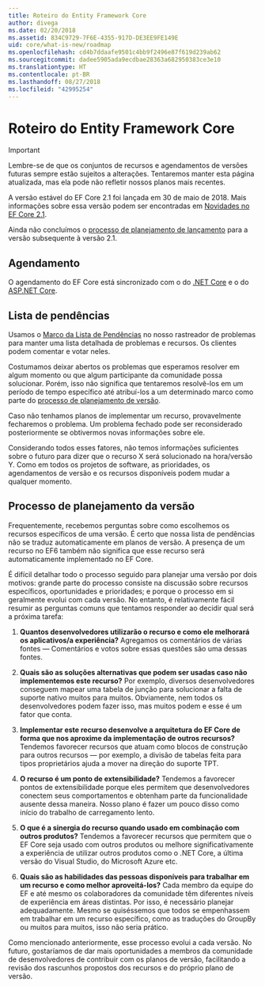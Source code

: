```yaml
---
title: Roteiro do Entity Framework Core
author: divega
ms.date: 02/20/2018
ms.assetid: 834C9729-7F6E-4355-917D-DE3EE9FE149E
uid: core/what-is-new/roadmap
ms.openlocfilehash: cd4b7ddaafe9501c4bb9f2496e87f619d239ab62
ms.sourcegitcommit: dadee5905ada9ecdbae28363a682950383ce3e10
ms.translationtype: HT
ms.contentlocale: pt-BR
ms.lasthandoff: 08/27/2018
ms.locfileid: "42995254"
---
```

# <a name="entity-framework-core-roadmap"></a>Roteiro do Entity Framework Core

> [!IMPORTANT]
> Lembre-se de que os conjuntos de recursos e agendamentos de versões futuras sempre estão sujeitos a alterações. Tentaremos manter esta página atualizada, mas ela pode não refletir nossos planos mais recentes.

A versão estável do EF Core 2.1 foi lançada em 30 de maio de 2018. Mais informações sobre essa versão podem ser encontradas em [Novidades no EF Core 2.1](xref:core/what-is-new/ef-core-2.1).

Ainda não concluímos o [processo de planejamento de lançamento](#release-planning-process) para a versão subsequente à versão 2.1.

## <a name="schedule"></a>Agendamento

O agendamento do EF Core está sincronizado com o do [.NET Core](https://github.com/dotnet/core/blob/master/roadmap.md) e o do [ASP.NET Core](https://github.com/aspnet/Home/wiki/Roadmap).

## <a name="backlog"></a>Lista de pendências

Usamos o [Marco da Lista de Pendências](https://github.com/aspnet/EntityFrameworkCore/issues?q=is%3Aopen+is%3Aissue+milestone%3ABacklog+sort%3Areactions-%2B1-desc) no nosso rastreador de problemas para manter uma lista detalhada de problemas e recursos. Os clientes podem comentar e votar neles.

Costumamos deixar abertos os problemas que esperamos resolver em algum momento ou que algum participante da comunidade possa solucionar. Porém, isso não significa que tentaremos resolvê-los em um período de tempo específico até atribuí-los a um determinado marco como parte do [processo de planejamento de versão](#release-planning-process).

Caso não tenhamos planos de implementar um recurso, provavelmente fecharemos o problema. Um problema fechado pode ser reconsiderado posteriormente se obtivermos novas informações sobre ele.

Considerando todos esses fatores, não temos informações suficientes sobre o futuro para dizer que o recurso X será solucionado na hora/versão Y. Como em todos os projetos de software, as prioridades, os agendamentos de versão e os recursos disponíveis podem mudar a qualquer momento.

## <a name="release-planning-process"></a>Processo de planejamento da versão

Frequentemente, recebemos perguntas sobre como escolhemos os recursos específicos de uma versão. É certo que nossa lista de pendências não se traduz automaticamente em planos de versão. A presença de um recurso no EF6 também não significa que esse recurso será automaticamente implementado no EF Core.

É difícil detalhar todo o processo seguido para planejar uma versão por dois motivos: grande parte do processo consiste na discussão sobre recursos específicos, oportunidades e prioridades; e porque o processo em si geralmente evolui com cada versão. No entanto, é relativamente fácil resumir as perguntas comuns que tentamos responder ao decidir qual será a próxima tarefa:

1. **Quantos desenvolvedores utilizarão o recurso e como ele melhorará os aplicativos/a experiência?** Agregamos os comentários de várias fontes — Comentários e votos sobre essas questões são uma dessas fontes.

2. **Quais são as soluções alternativas que podem ser usadas caso não implementemos este recurso?** Por exemplo, diversos desenvolvedores conseguem mapear uma tabela de junção para solucionar a falta de suporte nativo muitos para muitos. Obviamente, nem todos os desenvolvedores podem fazer isso, mas muitos podem e esse é um fator que conta.

3. **Implementar este recurso desenvolve a arquitetura do EF Core de forma que nos aproxime da implementação de outros recursos?** Tendemos favorecer recursos que atuam como blocos de construção para outros recursos — por exemplo, a divisão de tabelas feita para tipos proprietários ajuda a mover na direção do suporte TPT.

4. **O recurso é um ponto de extensibilidade?** Tendemos a favorecer pontos de extensibilidade porque eles permitem que desenvolvedores conectem seus comportamentos e obtenham parte da funcionalidade ausente dessa maneira. Nosso plano é fazer um pouco disso como início do trabalho de carregamento lento.

5. **O que é a sinergia do recurso quando usado em combinação com outros produtos?** Tendemos a favorecer recursos que permitem que o EF Core seja usado com outros produtos ou melhore significativamente a experiência de utilizar outros produtos como o .NET Core, a última versão do Visual Studio, do Microsoft Azure etc.

6. **Quais são as habilidades das pessoas disponíveis para trabalhar em um recurso e como melhor aproveitá-los?** Cada membro da equipe do EF e até mesmo os colaboradores da comunidade têm diferentes níveis de experiência em áreas distintas. Por isso, é necessário planejar adequadamente. Mesmo se quiséssemos que todos se empenhassem em trabalhar em um recurso específico, como as traduções do GroupBy ou muitos para muitos, isso não seria prático.

Como mencionado anteriormente, esse processo evolui a cada versão. No futuro, gostaríamos de dar mais oportunidades a membros da comunidade de desenvolvedores de contribuir com os planos de versão, facilitando a revisão dos rascunhos propostos dos recursos e do próprio plano de versão.
